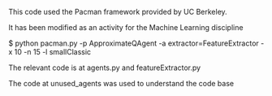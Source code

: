 This code used the Pacman framework provided by UC Berkeley.

It has been modified as an activity for the Machine Learning discipline

$ python pacman.py -p ApproximateQAgent -a extractor=FeatureExtractor -x 10 -n 15 -l smallClassic

The relevant code is at agents.py and featureExtractor.py

The code at unused_agents was used to understand the code base
